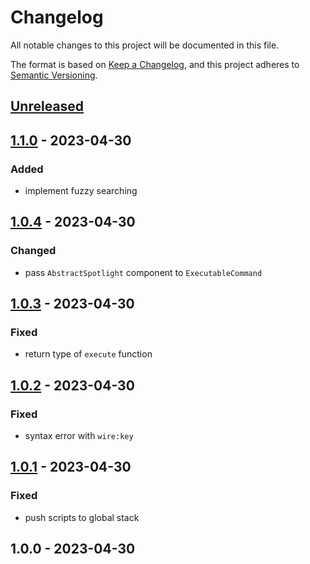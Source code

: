 # Changelog

All notable changes to this project will be documented in this file.

The format is based on [Keep a Changelog](https://keepachangelog.com/en/1.0.0/),
and this project adheres to [Semantic Versioning](https://semver.org/spec/v2.0.0.html).

## [Unreleased]


## [1.1.0] - 2023-04-30
### Added
- implement fuzzy searching


## [1.0.4] - 2023-04-30
### Changed
- pass `AbstractSpotlight` component to `ExecutableCommand`


## [1.0.3] - 2023-04-30
### Fixed
- return type of `execute` function


## [1.0.2] - 2023-04-30
### Fixed
- syntax error with `wire:key`


## [1.0.1] - 2023-04-30
### Fixed
- push scripts to global stack


## 1.0.0 - 2023-04-30

[Unreleased]: https://github.com/BombenProdukt/package_slug/compare/1.1.0...HEAD
[1.1.0]: https://github.com/BombenProdukt/package_slug/compare/1.0.4...1.1.0
[1.0.4]: https://github.com/BombenProdukt/package_slug/compare/1.0.3...1.0.4
[1.0.3]: https://github.com/BombenProdukt/package_slug/compare/1.0.2...1.0.3
[1.0.2]: https://github.com/BombenProdukt/package_slug/compare/1.0.1...1.0.2
[1.0.1]: https://github.com/BombenProdukt/package_slug/compare/1.0.0...1.0.1
